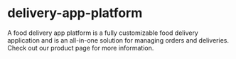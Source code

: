 # delivery-app-platform
A food delivery app platform is a fully customizable food delivery application and is an all-in-one solution for managing orders and deliveries. Check out our product page for more information.
